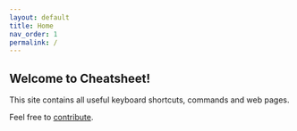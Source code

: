 ```yaml
---
layout: default
title: Home
nav_order: 1
permalink: /
---
```


## Welcome to Cheatsheet!

This site contains all useful keyboard shortcuts, commands and web pages.

Feel free to [contribute](https://github.com/SimonMisencik/cheatsheet "https://github.com/SimonMisencik/cheatsheet").
